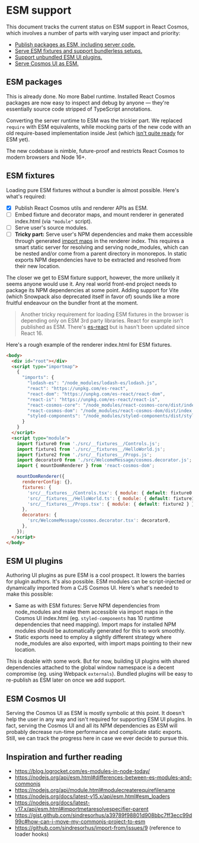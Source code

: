 # ESM support

This document tracks the current status on ESM support in React Cosmos, which involves a number of parts with varying user impact and priority:

- [Publish packages as ESM, including server code.](#esm-packages)
- [Serve ESM fixtures and support bundlerless setups.](#esm-fixtures)
- [Support unbundled ESM UI plugins.](#esm-ui-plugins)
- [Serve Cosmos UI as ESM.](#esm-cosmos-ui)

## ESM packages

This is already done. No more Babel runtime. Installed React Cosmos packages are now easy to inspect and debug by anyone — they're essentially source code stripped of TypeScript annotations.

Converting the server runtime to ESM was the trickier part. We replaced `require` with ESM equivalents, while mocking parts of the new code with an old require-based implementation inside Jest (which [isn't quite ready](https://jestjs.io/docs/ecmascript-modules) for ESM yet).

The new codebase is nimble, future-proof and restricts React Cosmos to modern browsers and Node 16+.

## ESM fixtures

Loading pure ESM fixtures without a bundler is almost possible. Here's what's required:

- [x] Publish React Cosmos utils and renderer APIs as ESM.
- [ ] Embed fixture and decorator maps, and mount renderer in generated index.html (via `"module"` script).
- [ ] Serve user's source modules.
- [ ] **Tricky part:** Serve user's NPM dependencies and make them accessible through generated [import maps](https://github.com/WICG/import-maps) in the renderer index. This requires a smart static server for resolving and serving node_modules, which can be nested and/or come from a parent directory in monorepos. In static exports NPM dependencies have to be extracted and resolved from their new location.

The closer we get to ESM fixture support, however, the more unlikely it seems anyone would use it. Any real world front-end project needs to package its NPM dependencies at some point. Adding support for Vite (which Snowpack also deprecated itself in favor of) sounds like a more fruitful endeavour on the bundler front at the moment.

> Another tricky requirement for loading ESM fixtures in the browser is depending only on ESM 3rd party libraries. React for example isn't published as ESM. There's [es-react](https://github.com/lukejacksonn/es-react) but is hasn't been updated since React 16.

Here's a rough example of the renderer index.html for ESM fixtures.

```html
<body>
  <div id="root"></div>
  <script type="importmap">
    {
      "imports": {
        "lodash-es": "/node_modules/lodash-es/lodash.js",
        "react": "https://unpkg.com/es-react",
        "react-dom": "https://unpkg.com/es-react/react-dom",
        "react-is": "https://unpkg.com/es-react/react-is",
        "react-cosmos-core": "/node_modules/react-cosmos-core/dist/index.js",
        "react-cosmos-dom": "/node_modules/react-cosmos-dom/dist/index.js",
        "styled-components": "/node_modules/styled-components/dist/styled-components.esm.js"
      }
    }
  </script>
  <script type="module">
    import fixture0 from './src/__fixtures__/Controls.js';
    import fixture1 from './src/__fixtures__/HelloWorld.js';
    import fixture2 from './src/__fixtures__/Props.js';
    import decorator0 from './src/WelcomeMessage/cosmos.decorator.js';
    import { mountDomRenderer } from 'react-cosmos-dom';

    mountDomRenderer({
      rendererConfig: {},
      fixtures: {
        'src/__fixtures__/Controls.tsx': { module: { default: fixture0 } },
        'src/__fixtures__/HelloWorld.ts': { module: { default: fixture1 } },
        'src/__fixtures__/Props.tsx': { module: { default: fixture2 } },
      },
      decorators: {
        'src/WelcomeMessage/cosmos.decorator.tsx': decorator0,
      },
    });
  </script>
</body>
```

## ESM UI plugins

Authoring UI plugins as pure ESM is a cool prospect. It lowers the barries for plugin authors. It's also possible. ESM modules can be script-injected or dynamically imported from a CJS Cosmos UI. Here's what's needed to make this possible:

- Same as with ESM fixtures: Serve NPM dependencies from node_modules and make them accessible via import maps in the Cosmos UI index.html (eg. `styled-components` has 10 runtime dependencies that need mapping). Import maps for installed NPM modules should be automatically generated for this to work smoothly.
- Static exports need to employ a slightly different strategy where node_modules are also exported, with import maps pointing to their new location.

This is doable with some work. But for now, building UI plugins with shared dependencies attached to the global window namespace is a decent compromise (eg. using Webpack `externals`). Bundled plugins will be easy to re-publish as ESM later on once we add support.

## ESM Cosmos UI

Serving the Cosmos UI as ESM is mostly symbolic at this point. It doesn't help the user in any way and isn't required for supporting ESM UI plugins. In fact, serving the Cosmos UI and all its NPM dependencies as ESM will probably decrease run-time performance and complicate static exports. Still, we can track the progress here in case we ever decide to pursue this.

## Inspiration and further reading

- https://blog.logrocket.com/es-modules-in-node-today/
- https://nodejs.org/api/esm.html#differences-between-es-modules-and-commonjs
- https://nodejs.org/api/module.html#modulecreaterequirefilename
- https://nodejs.org/docs/latest-v15.x/api/esm.html#esm_loaders
- https://nodejs.org/docs/latest-v17.x/api/esm.html#importmetaresolvespecifier-parent
- https://gist.github.com/sindresorhus/a39789f98801d908bbc7ff3ecc99d99c#how-can-i-move-my-commonjs-project-to-esm
- https://github.com/sindresorhus/import-from/issues/9 (reference to loader hooks)
